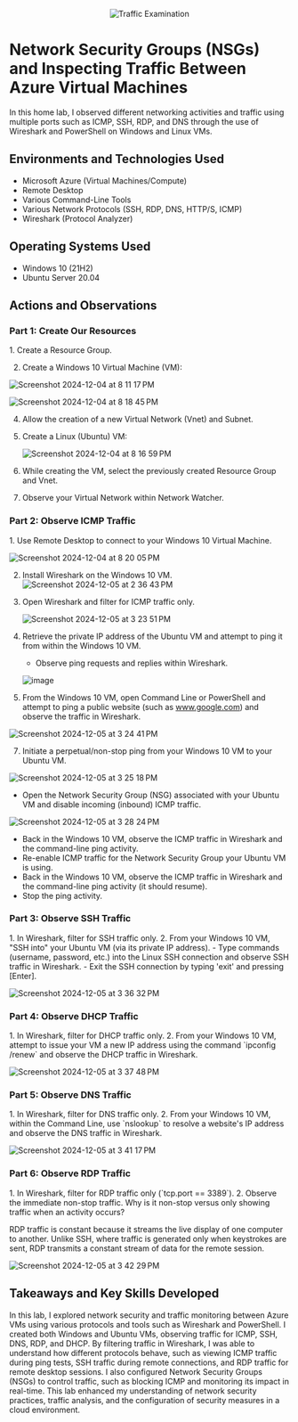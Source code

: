<p align="center">
  <img src="https://i.imgur.com/Ua7udoS.png" alt="Traffic Examination"/>
</p>

<h1>Network Security Groups (NSGs) and Inspecting Traffic Between Azure Virtual Machines</h1>
In this home lab, I observed different networking activities and traffic using multiple ports such as ICMP, SSH, RDP, and DNS through the use of Wireshark and PowerShell on Windows and Linux VMs.<br />

<h2>Environments and Technologies Used</h2>

- Microsoft Azure (Virtual Machines/Compute)
- Remote Desktop
- Various Command-Line Tools
- Various Network Protocols (SSH, RDP, DNS, HTTP/S, ICMP)
- Wireshark (Protocol Analyzer)

<h2>Operating Systems Used</h2>

- Windows 10 (21H2)
- Ubuntu Server 20.04

<h2>Actions and Observations</h2>

<h3>Part 1: Create Our Resources</h3>
1. Create a Resource Group.



2. Create a Windows 10 Virtual Machine (VM):

  ![Screenshot 2024-12-04 at 8 11 17 PM](https://github.com/user-attachments/assets/41570b0b-2389-401e-a0ab-312b9e57d3fa)
  
 ![Screenshot 2024-12-04 at 8 18 45 PM](https://github.com/user-attachments/assets/74dbf3c5-d92f-46f0-b2ec-bc6d020c672b)

4. Allow the creation of a new Virtual Network (Vnet) and Subnet.  
  
5. Create a Linux (Ubuntu) VM:  
  
    ![Screenshot 2024-12-04 at 8 16 59 PM](https://github.com/user-attachments/assets/e9bcc4f9-3f11-4094-8a67-5a7417643253)

7. While creating the VM, select the previously created Resource Group and Vnet. 
 
8. Observe your Virtual Network within Network Watcher.

<h3>Part 2: Observe ICMP Traffic</h3>
1. Use Remote Desktop to connect to your Windows 10 Virtual Machine.
  
   ![Screenshot 2024-12-04 at 8 20 05 PM](https://github.com/user-attachments/assets/73eecd57-6210-41fd-bb4e-edc24756580a)

2. Install Wireshark on the Windows 10 VM.
    ![Screenshot 2024-12-05 at 2 36 43 PM](https://github.com/user-attachments/assets/6987db48-60fe-497d-8148-0f7d0a8c7833)

3. Open Wireshark and filter for ICMP traffic only.  
  
   ![Screenshot 2024-12-05 at 3 23 51 PM](https://github.com/user-attachments/assets/09efed2d-9ab6-416c-be68-aa8e59134e0a)

  
4. Retrieve the private IP address of the Ubuntu VM and attempt to ping it from within the Windows 10 VM.
   - Observe ping requests and replies within Wireshark.  
 
   ![image](https://github.com/user-attachments/assets/04d699d2-65f8-4bad-8d69-075962fd372d)
5. From the Windows 10 VM, open Command Line or PowerShell and attempt to ping a public website (such as www.google.com) and observe the traffic in Wireshark.  
 
  ![Screenshot 2024-12-05 at 3 24 41 PM](https://github.com/user-attachments/assets/1eeb413f-9854-4f8b-ae7b-403ec0c86da6)

  
7. Initiate a perpetual/non-stop ping from your Windows 10 VM to your Ubuntu VM.  

 ![Screenshot 2024-12-05 at 3 25 18 PM](https://github.com/user-attachments/assets/d77928fc-c4ca-48c9-850f-adae410a824b)

   - Open the Network Security Group (NSG) associated with your Ubuntu VM and disable incoming (inbound) ICMP traffic.  
  
 ![Screenshot 2024-12-05 at 3 28 24 PM](https://github.com/user-attachments/assets/eae8f638-0005-4308-888e-01a2bdf14ec3)

   
   - Back in the Windows 10 VM, observe the ICMP traffic in Wireshark and the command-line ping activity.
   - Re-enable ICMP traffic for the Network Security Group your Ubuntu VM is using.
   - Back in the Windows 10 VM, observe the ICMP traffic in Wireshark and the command-line ping activity (it should resume).
   - Stop the ping activity.

<h3>Part 3: Observe SSH Traffic</h3>
1. In Wireshark, filter for SSH traffic only.
2. From your Windows 10 VM, "SSH into" your Ubuntu VM (via its private IP address).
   - Type commands (username, password, etc.) into the Linux SSH connection and observe SSH traffic in Wireshark.
   - Exit the SSH connection by typing 'exit' and pressing [Enter].  
  
  ![Screenshot 2024-12-05 at 3 36 32 PM](https://github.com/user-attachments/assets/7c9e08c2-65b1-479c-ab38-90f770f13343)


<h3>Part 4: Observe DHCP Traffic</h3>
1. In Wireshark, filter for DHCP traffic only.
2. From your Windows 10 VM, attempt to issue your VM a new IP address using the command `ipconfig /renew` and observe the DHCP traffic in Wireshark.  

  ![Screenshot 2024-12-05 at 3 37 48 PM](https://github.com/user-attachments/assets/7accad64-d967-4851-bc01-c879792662ac)

   
<h3>Part 5: Observe DNS Traffic</h3>
1. In Wireshark, filter for DNS traffic only.
2. From your Windows 10 VM, within the Command Line, use `nslookup` to resolve a website's IP address and observe the DNS traffic in Wireshark.  
  
   ![Screenshot 2024-12-05 at 3 41 17 PM](https://github.com/user-attachments/assets/b5cae877-7598-4afc-8fb5-201fea08fc61)


<h3>Part 6: Observe RDP Traffic</h3>
1. In Wireshark, filter for RDP traffic only (`tcp.port == 3389`).
2. Observe the immediate non-stop traffic. Why is it non-stop versus only showing traffic when an activity occurs?
   
   RDP traffic is constant because it streams the live display of one computer to another. Unlike SSH, where traffic is generated only when keystrokes are sent, RDP transmits a constant stream of data for the remote session.  

   ![Screenshot 2024-12-05 at 3 42 29 PM](https://github.com/user-attachments/assets/8b7273ae-50e8-41a6-9c2b-204f0ee39de0)


<h2>Takeaways and Key Skills Developed</h2>
In this lab, I explored network security and traffic monitoring between Azure VMs using various protocols and tools such as Wireshark and PowerShell. I created both Windows and Ubuntu VMs, observing traffic for ICMP, SSH, DNS, RDP, and DHCP. By filtering traffic in Wireshark, I was able to understand how different protocols behave, such as viewing ICMP traffic during ping tests, SSH traffic during remote connections, and RDP traffic for remote desktop sessions. I also configured Network Security Groups (NSGs) to control traffic, such as blocking ICMP and monitoring its impact in real-time. This lab enhanced my understanding of network security practices, traffic analysis, and the configuration of security measures in a cloud environment.

